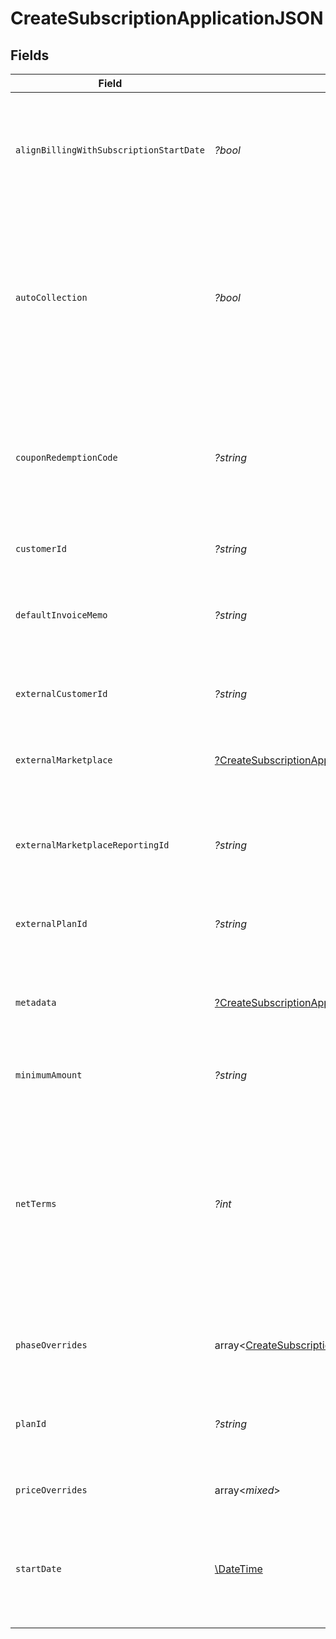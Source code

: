 # CreateSubscriptionApplicationJSON


## Fields

| Field                                                                                                                                                                                                                                                                                                                          | Type                                                                                                                                                                                                                                                                                                                           | Required                                                                                                                                                                                                                                                                                                                       | Description                                                                                                                                                                                                                                                                                                                    | Example                                                                                                                                                                                                                                                                                                                        |
| ------------------------------------------------------------------------------------------------------------------------------------------------------------------------------------------------------------------------------------------------------------------------------------------------------------------------------ | ------------------------------------------------------------------------------------------------------------------------------------------------------------------------------------------------------------------------------------------------------------------------------------------------------------------------------ | ------------------------------------------------------------------------------------------------------------------------------------------------------------------------------------------------------------------------------------------------------------------------------------------------------------------------------ | ------------------------------------------------------------------------------------------------------------------------------------------------------------------------------------------------------------------------------------------------------------------------------------------------------------------------------ | ------------------------------------------------------------------------------------------------------------------------------------------------------------------------------------------------------------------------------------------------------------------------------------------------------------------------------ |
| `alignBillingWithSubscriptionStartDate`                                                                                                                                                                                                                                                                                        | *?bool*                                                                                                                                                                                                                                                                                                                        | :heavy_minus_sign:                                                                                                                                                                                                                                                                                                             | Align billing periods with the subscription's start_date. If this is not provided, this defaults to aligning billing periods with the start of the month.                                                                                                                                                                      |                                                                                                                                                                                                                                                                                                                                |
| `autoCollection`                                                                                                                                                                                                                                                                                                               | *?bool*                                                                                                                                                                                                                                                                                                                        | :heavy_minus_sign:                                                                                                                                                                                                                                                                                                             | Used to determine whether Orb will attempt to automatically charge the payment method on file for the customer corresponding to this subscription. If not provided, the property on the corresponding customer will be honored.                                                                                                |                                                                                                                                                                                                                                                                                                                                |
| `couponRedemptionCode`                                                                                                                                                                                                                                                                                                         | *?string*                                                                                                                                                                                                                                                                                                                      | :heavy_minus_sign:                                                                                                                                                                                                                                                                                                             | Redemption code to be used for this subscription. If the coupon cannot be found by its redemption code, or cannot be redeemed, an error response will be returned and the plan change will not be scheduled.                                                                                                                   |                                                                                                                                                                                                                                                                                                                                |
| `customerId`                                                                                                                                                                                                                                                                                                                   | *?string*                                                                                                                                                                                                                                                                                                                      | :heavy_minus_sign:                                                                                                                                                                                                                                                                                                             | The ID of the customer to subscribe.                                                                                                                                                                                                                                                                                           | 97DPcZE9hxsbb9Y9                                                                                                                                                                                                                                                                                                               |
| `defaultInvoiceMemo`                                                                                                                                                                                                                                                                                                           | *?string*                                                                                                                                                                                                                                                                                                                      | :heavy_minus_sign:                                                                                                                                                                                                                                                                                                             | Invoices for this subscription will populate with this memo. When not set, the plan-level setting for memo will be used.                                                                                                                                                                                                       |                                                                                                                                                                                                                                                                                                                                |
| `externalCustomerId`                                                                                                                                                                                                                                                                                                           | *?string*                                                                                                                                                                                                                                                                                                                      | :heavy_minus_sign:                                                                                                                                                                                                                                                                                                             | The external ID of the customer to subscribe, as an alternate to passing the `customer_id`.                                                                                                                                                                                                                                    |                                                                                                                                                                                                                                                                                                                                |
| `externalMarketplace`                                                                                                                                                                                                                                                                                                          | [?CreateSubscriptionApplicationJSONExternalMarketplace](../../models/operations/CreateSubscriptionApplicationJSONExternalMarketplace.md)                                                                                                                                                                                       | :heavy_minus_sign:                                                                                                                                                                                                                                                                                                             | Optionally provide the name of the external marketplace that the subscription is attached to.                                                                                                                                                                                                                                  | google                                                                                                                                                                                                                                                                                                                         |
| `externalMarketplaceReportingId`                                                                                                                                                                                                                                                                                               | *?string*                                                                                                                                                                                                                                                                                                                      | :heavy_minus_sign:                                                                                                                                                                                                                                                                                                             | The reporting ID to associate this subscription with the external marketplace. Required if external_marketplace is specified.                                                                                                                                                                                                  | project_number:983410661111                                                                                                                                                                                                                                                                                                    |
| `externalPlanId`                                                                                                                                                                                                                                                                                                               | *?string*                                                                                                                                                                                                                                                                                                                      | :heavy_minus_sign:                                                                                                                                                                                                                                                                                                             | The external ID of the plan, which can be used in place of the `plan_id`.                                                                                                                                                                                                                                                      |                                                                                                                                                                                                                                                                                                                                |
| `metadata`                                                                                                                                                                                                                                                                                                                     | [?CreateSubscriptionApplicationJSONMetadata](../../models/operations/CreateSubscriptionApplicationJSONMetadata.md)                                                                                                                                                                                                             | :heavy_minus_sign:                                                                                                                                                                                                                                                                                                             | User-specified key value pairs, often useful for referencing internal resources or IDs. Returned as-is in the subscription resource.                                                                                                                                                                                           |                                                                                                                                                                                                                                                                                                                                |
| `minimumAmount`                                                                                                                                                                                                                                                                                                                | *?string*                                                                                                                                                                                                                                                                                                                      | :heavy_minus_sign:                                                                                                                                                                                                                                                                                                             | The subscription's override minimum amount for the plan.                                                                                                                                                                                                                                                                       | 1.23                                                                                                                                                                                                                                                                                                                           |
| `netTerms`                                                                                                                                                                                                                                                                                                                     | *?int*                                                                                                                                                                                                                                                                                                                         | :heavy_minus_sign:                                                                                                                                                                                                                                                                                                             | The net terms of a subscription determine when a subscription's invoice is due relative to its issue date. Whereas a net terms of 0 signifies "due on issue", a net terms of 30 can be used to provide the customer one month to pay the invoice. By default, the subscription defaults to the plan's net terms configuration. | 0                                                                                                                                                                                                                                                                                                                              |
| `phaseOverrides`                                                                                                                                                                                                                                                                                                               | array<[CreateSubscriptionApplicationJSONPhaseOverrides](../../models/operations/CreateSubscriptionApplicationJSONPhaseOverrides.md)>                                                                                                                                                                                           | :heavy_minus_sign:                                                                                                                                                                                                                                                                                                             | Optionally provide a list of minimum amount or discount overrides for phases on the plan.                                                                                                                                                                                                                                      |                                                                                                                                                                                                                                                                                                                                |
| `planId`                                                                                                                                                                                                                                                                                                                       | *?string*                                                                                                                                                                                                                                                                                                                      | :heavy_minus_sign:                                                                                                                                                                                                                                                                                                             | The plan that the given customer should be subscribed to. The plan determines the pricing and cadence of the subscription.                                                                                                                                                                                                     | ZMwNQefe7J3ecf7W                                                                                                                                                                                                                                                                                                               |
| `priceOverrides`                                                                                                                                                                                                                                                                                                               | array<*mixed*>                                                                                                                                                                                                                                                                                                                 | :heavy_minus_sign:                                                                                                                                                                                                                                                                                                             | Optionally provide a list of overrides for prices on the plan                                                                                                                                                                                                                                                                  |                                                                                                                                                                                                                                                                                                                                |
| `startDate`                                                                                                                                                                                                                                                                                                                    | [\DateTime](https://www.php.net/manual/en/class.datetime.php)                                                                                                                                                                                                                                                                  | :heavy_minus_sign:                                                                                                                                                                                                                                                                                                             | The date that Orb should start billing for the subscription, localized to the customer's timezone. If this is not provided, this defaults to the current date in the customer's timezone.                                                                                                                                      | 2022-01-01                                                                                                                                                                                                                                                                                                                     |